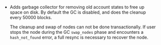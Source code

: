 * Adds garbage collector for removing old account states to free up space on disk.
  By default the GC is disabled, and does the cleanup every 50000 blocks.

  The cleanup and swap of nodes can not be done transactionally.
  If user stops the node during the GC `swap_nodes` phase and encounters a `hash_not_found` error,
  a full resync is necessary to recover the node.

